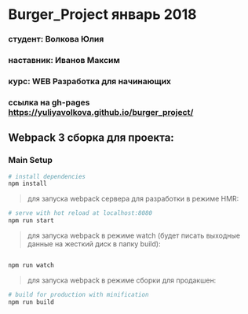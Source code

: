 # Burger_Project январь 2018
### **студент**:  Волкова Юлия
### **наставник**: Иванов Максим
### **курс**:  WEB Разработка для начинающих
### **ссылка на gh-pages**  https://yuliyavolkova.github.io/burger_project/ 

## Webpack 3 сборка для проекта:

### Main Setup

``` bash
# install dependencies
npm install
```

> для запуска webpack сервера для разработки в режиме HMR:

``` bash
# serve with hot reload at localhost:8080
npm run start
```

> для запуска webpack в режиме watch (будет писать выходные данные на жесткий диск в папку build):

``` bash

npm run watch
```

> для запуска webpack в режиме сборки для продакшен:

``` bash
# build for production with minification
npm run build
```

